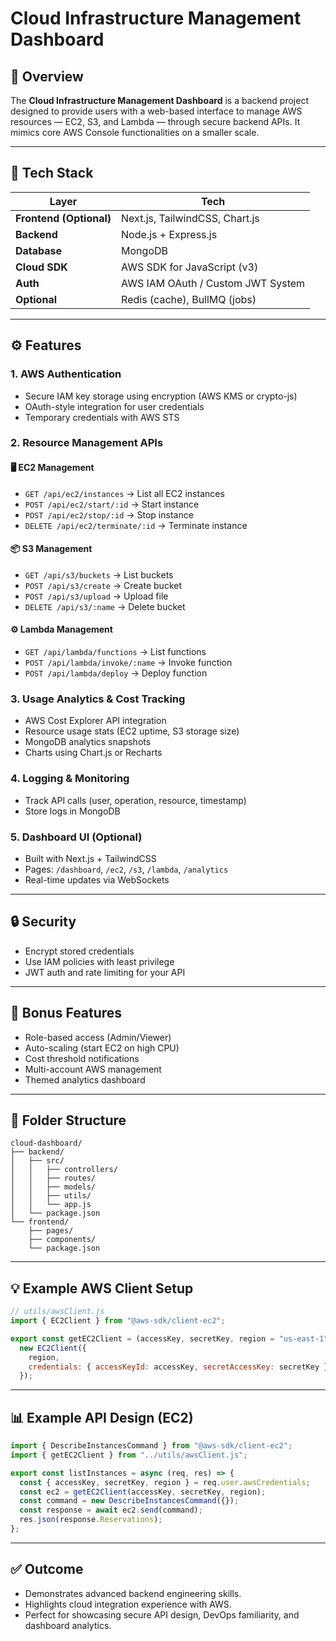 # Cloud Infrastructure Management Dashboard

## 🚀 Overview
The **Cloud Infrastructure Management Dashboard** is a backend project designed to provide users with a web-based interface to manage AWS resources — EC2, S3, and Lambda — through secure backend APIs. It mimics core AWS Console functionalities on a smaller scale.

---

## 🧱 Tech Stack

| Layer                   | Tech                              |
| ----------------------- | --------------------------------- |
| **Frontend (Optional)** | Next.js, TailwindCSS, Chart.js    |
| **Backend**             | Node.js + Express.js              |
| **Database**            | MongoDB                           |
| **Cloud SDK**           | AWS SDK for JavaScript (v3)       |
| **Auth**                | AWS IAM OAuth / Custom JWT System |
| **Optional**            | Redis (cache), BullMQ (jobs)      |

---

## ⚙️ Features

### 1. AWS Authentication
- Secure IAM key storage using encryption (AWS KMS or crypto-js)
- OAuth-style integration for user credentials
- Temporary credentials with AWS STS

### 2. Resource Management APIs

#### 🖥 EC2 Management
- `GET /api/ec2/instances` → List all EC2 instances
- `POST /api/ec2/start/:id` → Start instance
- `POST /api/ec2/stop/:id` → Stop instance
- `DELETE /api/ec2/terminate/:id` → Terminate instance

#### 📦 S3 Management
- `GET /api/s3/buckets` → List buckets
- `POST /api/s3/create` → Create bucket
- `POST /api/s3/upload` → Upload file
- `DELETE /api/s3/:name` → Delete bucket

#### ⚙️ Lambda Management
- `GET /api/lambda/functions` → List functions
- `POST /api/lambda/invoke/:name` → Invoke function
- `POST /api/lambda/deploy` → Deploy function

### 3. Usage Analytics & Cost Tracking
- AWS Cost Explorer API integration
- Resource usage stats (EC2 uptime, S3 storage size)
- MongoDB analytics snapshots
- Charts using Chart.js or Recharts

### 4. Logging & Monitoring
- Track API calls (user, operation, resource, timestamp)
- Store logs in MongoDB

### 5. Dashboard UI (Optional)
- Built with Next.js + TailwindCSS
- Pages: `/dashboard`, `/ec2`, `/s3`, `/lambda`, `/analytics`
- Real-time updates via WebSockets

---

## 🔒 Security
- Encrypt stored credentials
- Use IAM policies with least privilege
- JWT auth and rate limiting for your API

---

## 🧠 Bonus Features
- Role-based access (Admin/Viewer)
- Auto-scaling (start EC2 on high CPU)
- Cost threshold notifications
- Multi-account AWS management
- Themed analytics dashboard

---

## 📁 Folder Structure
```
cloud-dashboard/
├── backend/
│   ├── src/
│   │   ├── controllers/
│   │   ├── routes/
│   │   ├── models/
│   │   ├── utils/
│   │   └── app.js
│   └── package.json
└── frontend/
    ├── pages/
    ├── components/
    └── package.json
```

---

## 💡 Example AWS Client Setup
```js
// utils/awsClient.js
import { EC2Client } from "@aws-sdk/client-ec2";

export const getEC2Client = (accessKey, secretKey, region = "us-east-1") =>
  new EC2Client({
    region,
    credentials: { accessKeyId: accessKey, secretAccessKey: secretKey },
  });
```

---

## 📊 Example API Design (EC2)
```js
import { DescribeInstancesCommand } from "@aws-sdk/client-ec2";
import { getEC2Client } from "../utils/awsClient.js";

export const listInstances = async (req, res) => {
  const { accessKey, secretKey, region } = req.user.awsCredentials;
  const ec2 = getEC2Client(accessKey, secretKey, region);
  const command = new DescribeInstancesCommand({});
  const response = await ec2.send(command);
  res.json(response.Reservations);
};
```

---

## ✅ Outcome
- Demonstrates advanced backend engineering skills.
- Highlights cloud integration experience with AWS.
- Perfect for showcasing secure API design, DevOps familiarity, and dashboard analytics.